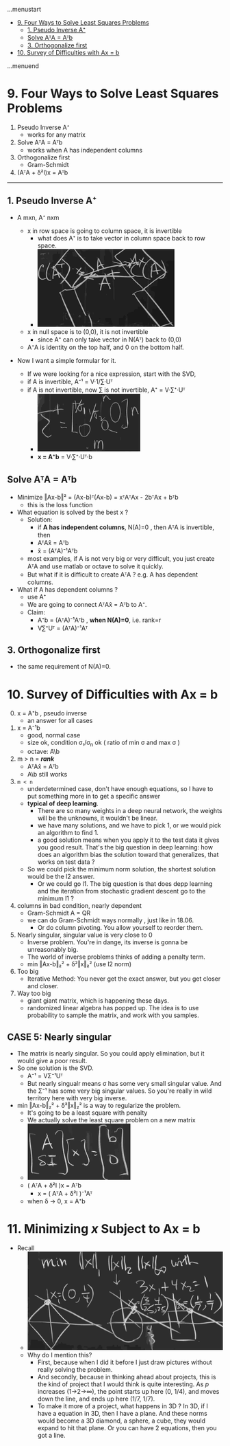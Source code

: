...menustart

 - [9. Four Ways to Solve Least Squares Problems](#cd91567113bfdbbb8c6014e9d4ce56aa)
     - [1. Pseudo Inverse A⁺](#152539916b795b52e222ab4ab2f80411)
     - [Solve AᵀA = Aᵀb](#404da86b1a7f49d3c053d3fb71cde1f8)
     - [3. Orthogonalize first](#f8994b41680b4328f1915bd33e9bbb09)
 - [10. Survey of Difficulties with Ax = b](#c335fe9d2fa388abf174d141554cc33b)

...menuend


<h2 id="cd91567113bfdbbb8c6014e9d4ce56aa"></h2>


# 9. Four Ways to Solve Least Squares Problems


1. Pseudo Inverse A⁺
    - works for any matrix
2. Solve AᵀA = Aᵀb
    - works when A has independent columns
3. Orthogonalize first
    - Gram-Schmidt
4. (AᵀA + δ²I)x = Aᵀb

---

<h2 id="152539916b795b52e222ab4ab2f80411"></h2>


## 1. Pseudo Inverse A⁺

- A mxn, A⁺ nxm
    - x in row space is going to column space, it is invertible
        - what does A⁺ is to take vector in column space back to row space.
        - ![](../imgs/MIT_18065_least2_1.png)
    - x in null space is to (0,0), it is not invertible
        - since A⁺ can only take vector in N(Aᵀ) back to (0,0)
    - A⁺A is identity on the top half, and 0 on the bottom half.

- Now I want a simple formular for it.
    - If we were looking for a nice expression, start with the SVD, 
    - if A is invertible, A⁻¹ = V·1/∑·Uᵀ 
    - if A is not invertible, now ∑ is not invertible,  A⁺ = V·∑⁺·Uᵀ
        - ![](../imgs/MIT_18065_least2_2.png)
        - **x = A⁺b** = V·∑⁺·Uᵀ·b


<h2 id="404da86b1a7f49d3c053d3fb71cde1f8"></h2>


## Solve AᵀA = Aᵀb

- Minimize ‖Ax-b‖² = (Ax-b)ᵀ(Ax-b) = xᵀAᵀAx - 2bᵀAx + bᵀb
    - this is the loss function
- What equation is solved by the best x ?
    - Solution: 
        - if **A has independent columns**, N(A)=0 , then AᵀA is invertible, then
        - AᵀAx̂ = Aᵀb
        - x̂ = (AᵀA)⁻¹Aᵀb
    - most examples, if A is not very big or very difficult, you just create AᵀA and use matlab or octave to solve it quickly.
    - But what if it is difficult to create AᵀA ?  e.g. A has dependent columns.
- What if A has dependent columns ?
    - use A⁺
    - We are going to connect AᵀAx̂ = Aᵀb  to A⁺. 
    - Claim: 
        - A⁺b = (AᵀA)⁻¹Aᵀb  , **when N(A)=0**, i.e. rank=r
        - V∑⁺Uᵀ = (AᵀA)⁻¹Aᵀ

<h2 id="f8994b41680b4328f1915bd33e9bbb09"></h2>


## 3. Orthogonalize first

- the same requirement of N(A)=0.


<h2 id="c335fe9d2fa388abf174d141554cc33b"></h2>


# 10. Survey of Difficulties with Ax = b

0. x = A⁺b , pseudo inverse
    - an answer for all cases
1. x = A⁻¹b
    - good, normal case 
    - size ok, condition σ₁/σ<sub>n</sub> ok ( ratio of min σ and max σ )
    - octave: A\b
2. m > n = ***rank***
    - AᵀAx̂ = Aᵀb
    - A\b still works
3. `m < n`
    - underdetermined case, don't have enough equations, so I have to put something more in to get a specific answer
    - **typical of deep learning**. 
        - There are so many weights in a deep neural network, the weights will be the unknowns, it wouldn't be linear. 
        - we have many solutions, and we have to pick 1, or we would pick an algorithm to find 1. 
        - a good solution means when you apply it to the test data it gives you good result. That's the big question in deep learning: how does an algorithm bias the solution toward that generalizes, that works on test data ? 
    - So we could pick the minimum norm solution, the shortest solution would be the l2 answer. 
        - Or we could go l1. The big question is that does depp learning and the iteration from stochastic gradient descent go to the minimum l1 ?
4. columns in bad condition, nearly dependent
    - Gram-Schmidt  A = QR
    - we can do Gram-Schmidt ways normally , just like in 18.06. 
        - Or do column pivoting.  You allow yourself to reorder them.
5. Nearly singular, singular value is very close to 0
    - Inverse problem. You're in dange, its inverse is gonna be unreasonably big.
    - The world of inverse problems thinks of adding a penalty term.
    - min ‖Ax-b‖₂² + δ²‖x‖₂²    (use l2 norm)
6. Too big
    - Iterative Method: You never get the exact answer, but you get closer and closer.
7. Way too big
    - giant giant matrix, which is happening these days.
    - randomized linear algebra has popped up. The idea is to use probability to sample the matrix, and work with you samples.


## CASE 5: Nearly singular

- The matrix is nearly singular. So you could apply  elimination, but it would give a poor result. 
- So one solution is the SVD.
    - A⁻¹ = VΣ⁻¹Uᵀ
    - But nearly singualr means σ has some very small singular value. And the Σ⁻¹ has some very big singular values. So you're really in wild territory here with very big inverse.
- min ‖Ax-b‖₂² + δ²‖x‖₂²   is a way to regularize the problem.
    - It's going to be a least square with penalty
    - We actually solve the least square problem on a new matrix 
    - ![](../imgs/MIT_18065_nearsingular_1.png)
    - ( AᵀA + δ²I )x = Aᵀb
        - x = ( AᵀA + δ²I )⁻¹Aᵀ
    - when δ → 0, x = A⁺b


# 11. Minimizing _x_ Subject to Ax = b

- Recall
    - ![](../imgs/LA_18065_norm_5_1.png)
    - Why do I mention this?
        - First, because when I did it before I just draw pictures without really solving the problem.
        - And secondly, because in thinking ahead about projects, this is the kind of project that I would think is quite interesting. As *p* increases (1->2->∞),  the point starts up here (0, 1/4), and moves down the line, and ends up here (1/7, 1/7).
        - To make it more of a project, what happens in 3D ? In 3D, if I have a equation in 3D, then I have a plane. And these norms would become a 3D diamond, a sphere, a cube, they would expand to hit that plane.  Or you can have 2 equations, then you got a line.





